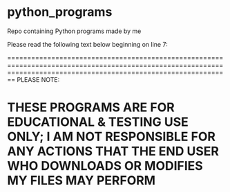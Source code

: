 # python_programs
Repo containing Python programs made by me

Please read the following text below beginning on line 7:

====================================================================================================================================================================
PLEASE NOTE:

THESE PROGRAMS ARE FOR EDUCATIONAL & TESTING USE ONLY; 
I AM NOT RESPONSIBLE FOR ANY ACTIONS THAT THE END USER WHO DOWNLOADS OR MODIFIES MY FILES MAY PERFORM
====================================================================================================================================================================
